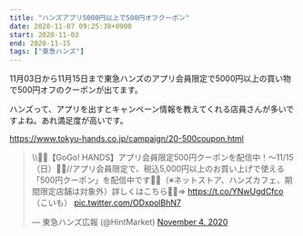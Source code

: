 ```yaml
---
title: "ハンズアプリ5000円以上で500円オフクーポン"
date: 2020-11-07 09:25:38+0900
start: 2020-11-03
end: 2020-11-15
tags: ["東急ハンズ"]
---
```

11月03日から11月15日まで東急ハンズのアプリ会員限定で5000円以上の買い物で500円オフのクーポンが出てます。

ハンズって、アプリを出すとキャンペーン情報を教えてくれる店員さんが多いですよね。あれ満足度が高いです。

https://www.tokyu-hands.co.jp/campaign/20-500coupon.html
<blockquote class="twitter-tweet"><p lang="ja" dir="ltr">\\🏃‍♀️【GoGo! HANDS】アプリ会員限定500円クーポンを配信中！～11/15（日）🏃‍♂️//アプリ会員限定で、税込5,000円以上のお買い上げで使える「500円クーポン」を配信中です🤳🌟（※ネットストア、ハンズカフェ、期間限定店舗は対象外）詳しくはこちら🐹🎁⇒ <a href="https://t.co/YNwUgdCfco">https://t.co/YNwUgdCfco</a> （こいも） <a href="https://t.co/ODxpolBhN7">pic.twitter.com/ODxpolBhN7</a></p>&mdash; 東急ハンズ広報 (@HintMarket) <a href="https://twitter.com/HintMarket/status/1323822022858735616?ref_src=twsrc%5Etfw">November 4, 2020</a></blockquote> <script async src="https://platform.twitter.com/widgets.js" charset="utf-8"></script>

